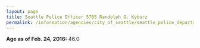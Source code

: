 ```yaml
---
layout: page
title: Seattle Police Officer 5785 Randolph G. Kyburz
permalink: /information/agencies/city_of_seattle/seattle_police_department/copbook/5785/
---
```


**Age as of Feb. 24, 2016:** 46.0
